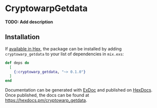 # CryptowarpGetdata

**TODO: Add description**

## Installation

If [available in Hex](https://hex.pm/docs/publish), the package can be installed
by adding `cryptowarp_getdata` to your list of dependencies in `mix.exs`:

```elixir
def deps do
  [
    {:cryptowarp_getdata, "~> 0.1.0"}
  ]
end
```

Documentation can be generated with [ExDoc](https://github.com/elixir-lang/ex_doc)
and published on [HexDocs](https://hexdocs.pm). Once published, the docs can
be found at <https://hexdocs.pm/cryptowarp_getdata>.

